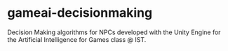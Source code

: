 # gameai-decisionmaking
Decision Making algorithms for NPCs developed with the Unity Engine for the Artificial Intelligence for Games class @ IST.
